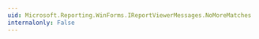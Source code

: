 ```yaml
---
uid: Microsoft.Reporting.WinForms.IReportViewerMessages.NoMoreMatches
internalonly: False
---
```

